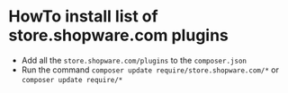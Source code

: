 # HowTo install list of store.shopware.com plugins 

- Add all the `store.shopware.com/plugins` to the `composer.json`
- Run the command `composer update require/store.shopware.com/*` or `composer update require/*`
